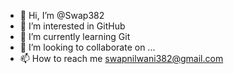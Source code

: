 - 👋 Hi, I’m @Swap382
- 👀 I’m interested in GitHub
- 🌱 I’m currently learning Git
- 💞️ I’m looking to collaborate on ...
- 📫 How to reach me swapnilwani382@gmail.com

<!---
Swap382/Swap382 is a ✨ special ✨ repository because its `README.md` (this file) appears on your GitHub profile.
You can click the Preview link to take a look at your changes.
--->
